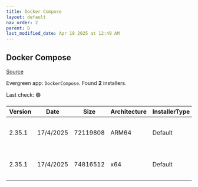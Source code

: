 ```yaml
---
title: Docker Compose
layout: default
nav_order: 2
parent: D
last_modified_date: Apr 18 2025 at 12:49 AM
---
```


## Docker Compose

[Source](https://github.com/docker/compose)

Evergreen app: `DockerCompose`. Found **2** installers.

Last check: 🟢

| Version | Date      | Size     | Architecture | InstallerType | Type | URI                                                                                                                                                                                              |
| ------- | --------- | -------- | ------------ | ------------- | ---- | ------------------------------------------------------------------------------------------------------------------------------------------------------------------------------------------------ |
| 2.35.1  | 17/4/2025 | 72119808 | ARM64        | Default       | exe  | [https://github.com/docker/compose/releases/download/v2.35.1/docker-compose-windows-aarch64.exe](https://github.com/docker/compose/releases/download/v2.35.1/docker-compose-windows-aarch64.exe) |
| 2.35.1  | 17/4/2025 | 74816512 | x64          | Default       | exe  | [https://github.com/docker/compose/releases/download/v2.35.1/docker-compose-windows-x86_64.exe](https://github.com/docker/compose/releases/download/v2.35.1/docker-compose-windows-x86_64.exe)   |
